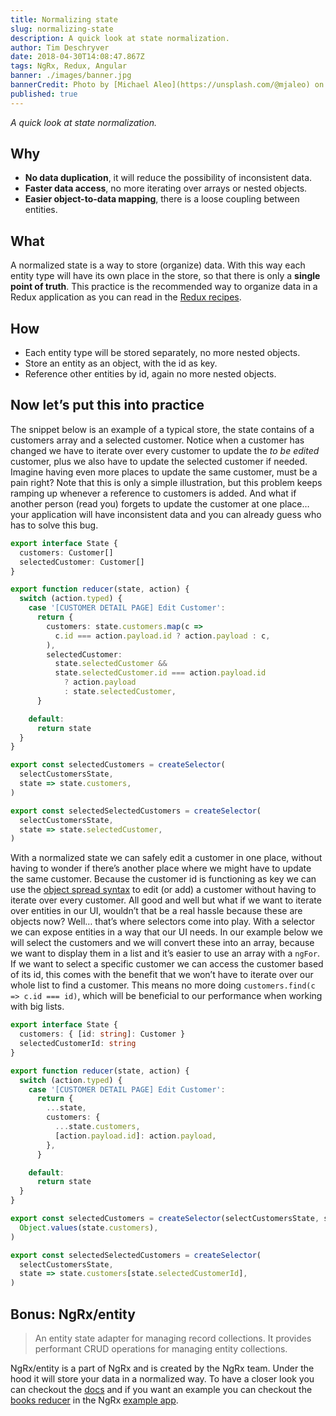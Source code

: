 ```yaml
---
title: Normalizing state
slug: normalizing-state
description: A quick look at state normalization.
author: Tim Deschryver
date: 2018-04-30T14:08:47.867Z
tags: NgRx, Redux, Angular
banner: ./images/banner.jpg
bannerCredit: Photo by [Michael Aleo](https://unsplash.com/@mjaleo) on [Unsplash](https://unsplash.com)
published: true
---
```


_A quick look at state normalization._

## Why

- **No data duplication**, it will reduce the possibility of inconsistent data.
- **Faster data access**, no more iterating over arrays or nested objects.
- **Easier object-to-data mapping**, there is a loose coupling between entities.

## What

A normalized state is a way to store (organize) data. With this way each entity type will have its own place in the store, so that there is only a **single point of truth**. This practice is the recommended way to organize data in a Redux application as you can read in the [Redux recipes](https://redux.js.org/recipes/structuring-reducers/normalizing-state-shape).

## How

- Each entity type will be stored separately, no more nested objects.
- Store an entity as an object, with the id as key.
- Reference other entities by id, again no more nested objects.

## Now let’s put this into practice

The snippet below is an example of a typical store, the state contains of a customers array and a selected customer. Notice when a customer has changed we have to iterate over every customer to update the _to be edited_ customer, plus we also have to update the selected customer if needed. Imagine having even more places to update the same customer, must be a pain right? Note that this is only a simple illustration, but this problem keeps ramping up whenever a reference to customers is added. And what if another person (read you) forgets to update the customer at one place… your application will have inconsistent data and you can already guess who has to solve this bug.

```ts
export interface State {
  customers: Customer[]
  selectedCustomer: Customer[]
}

export function reducer(state, action) {
  switch (action.typed) {
    case '[CUSTOMER DETAIL PAGE] Edit Customer':
      return {
        customers: state.customers.map(c =>
          c.id === action.payload.id ? action.payload : c,
        ),
        selectedCustomer:
          state.selectedCustomer &&
          state.selectedCustomer.id === action.payload.id
            ? action.payload
            : state.selectedCustomer,
      }

    default:
      return state
  }
}

export const selectedCustomers = createSelector(
  selectCustomersState,
  state => state.customers,
)

export const selectedSelectedCustomers = createSelector(
  selectCustomersState,
  state => state.selectedCustomer,
)
```

With a normalized state we can safely edit a customer in one place, without having to wonder if there’s another place where we might have to update the same customer. Because the customer id is functioning as key we can use the [object spread syntax](https://developer.mozilla.org/en-US/docs/Web/JavaScript/Reference/Operators/Spread_syntax) to edit (or add) a customer without having to iterate over every customer. All good and well but what if we want to iterate over entities in our UI, wouldn’t that be a real hassle because these are objects now? Well… that’s where selectors come into play. With a selector we can expose entities in a way that our UI needs. In our example below we will select the customers and we will convert these into an array, because we want to display them in a list and it’s easier to use an array with a `ngFor`. If we want to select a specific customer we can access the customer based of its id, this comes with the benefit that we won’t have to iterate over our whole list to find a customer. This means no more doing `customers.find(c => c.id === id)`, which will be beneficial to our performance when working with big lists.

```ts
export interface State {
  customers: { [id: string]: Customer }
  selectedCustomerId: string
}

export function reducer(state, action) {
  switch (action.typed) {
    case '[CUSTOMER DETAIL PAGE] Edit Customer':
      return {
        ...state,
        customers: {
          ...state.customers,
          [action.payload.id]: action.payload,
        },
      }

    default:
      return state
  }
}

export const selectedCustomers = createSelector(selectCustomersState, state =>
  Object.values(state.customers),
)

export const selectedSelectedCustomers = createSelector(
  selectCustomersState,
  state => state.customers[state.selectedCustomerId],
)
```

## Bonus: NgRx/entity

> An entity state adapter for managing record collections. It provides performant CRUD operations for managing entity collections.

NgRx/entity is a part of NgRx and is created by the NgRx team. Under the hood it will store your data in a normalized way. To have a closer look you can checkout the [docs](https://github.com/ngrx/platform/tree/master/docs/entity) and if you want an example you can checkout the [books reducer](https://github.com/ngrx/platform/blob/master/example-app/app/books/reducers/books.reducer.ts) in the NgRx [example app](https://github.com/ngrx/platform/tree/master/example-app).
